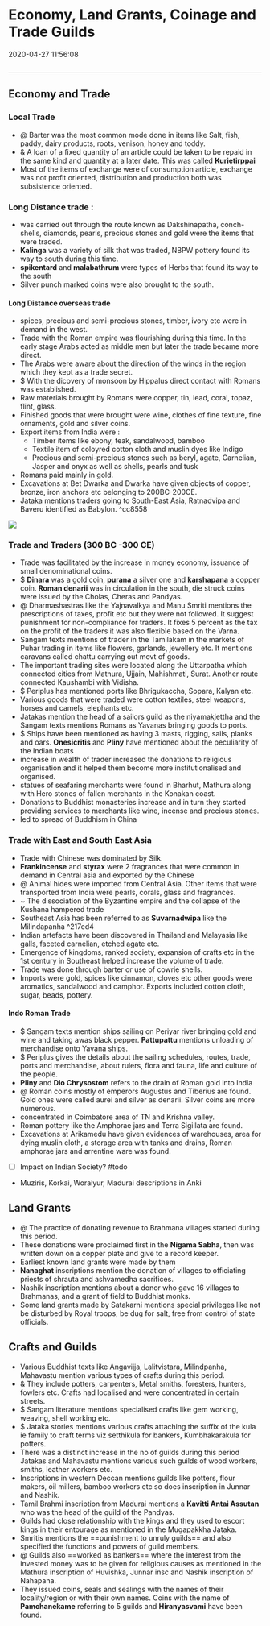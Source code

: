 # Economy, Land Grants, Coinage and Trade Guilds
2020-04-27 11:56:08
            
```toc
```
---


## Economy and Trade

### Local Trade 
- @  Barter was the most common mode done in items like Salt, fish, paddy, dairy products, roots, venison, honey and toddy.
- & A loan of a fixed quantity of an article could be taken to be repaid in the same kind and quantity at a later date. This was called **Kurietirppai**
-   Most of the items of exchange were of consumption article, exchange was not profit oriented, distribution and production both was subsistence oriented.


### Long Distance trade :
-   was carried out through the route known as Dakshinapatha, conch-shells, diamonds, pearls, precious stones and gold were the items that were traded. 
- **Kalinga** was a variety of silk that was traded, NBPW pottery found its way to south during this time.
-   **spikentard** and **malabathrum** were types of Herbs that found its way to the south
-   Silver punch marked coins were also brought to the south.


#### Long Distance overseas trade
-   spices, precious and semi-precious stones, timber, ivory etc were in demand in the west.
-   Trade with the Roman empire was flourishing during this time. In the early stage Arabs acted as middle men but later the trade became more direct.
-   The Arabs were aware about the direction of the winds in the region which they kept as a trade secret.
- $  With the dicovery of monsoon by Hippalus direct contact with Romans was established.
-   Raw materials brought by Romans were copper, tin, lead, coral, topaz, flint, glass.
-   Finished goods that were brought were wine, clothes of fine texture, fine ornaments, gold and silver coins.
-   Export items from India were :
    -   Timber items like ebony, teak, sandalwood, bamboo
    -   Textile item of coloyred cotton cloth and muslin dyes like Indigo
    -   Precious and semi-precious stones such as beryl, agate, Carnelian, Jasper and onyx as well as shells, pearls and tusk
-   Romans paid mainly in gold.
-   Excavations at Bet Dwarka and Dwarka have given objects of copper, bronze, iron anchors etc belonging to 200BC-200CE.
-   Jataka mentions traders going to South-East Asia, Ratnadvipa and Baveru identified as Babylon. ^cc8558
 
![](Economy,-Land-Grants,-Coinage--image1-23435156.png)
 

### Trade and Traders (300 BC -300 CE) 
-   Trade was facilitated by the increase in money economy, issuance of small denominational coins.
- $  **Dinara** was a gold coin, **purana** a silver one and **karshapana** a copper coin. **Roman denarii** was in circulation in the south, die struck coins were issued by the Cholas, Cheras and Pandyas.
- @   Dharmashastras like the Yajnavalkya and Manu Smriti mentions the prescriptions of taxes, profit etc but they were not followed. It suggest punishment for non-compliance for traders. It fixes 5 percent as the tax on the profit of the traders it was also flexible based on the Varna.
-   Sangam texts mentions of trader in the Tamilakam in the markets of Puhar trading in items like flowers, garlands, jewellery etc. It mentions caravans called chattu carrying out movt of goods.
-   The important trading sites were located along the Uttarpatha which connected cities from Mathura, Ujjain, Mahishmati, Surat. Another route connected Kaushambi with Vidisha.
- $   Periplus has mentioned ports like Bhrigukaccha, Sopara, Kalyan etc.
-   Various goods that were traded were cotton textiles, steel weapons, horses and camels, elephants etc.
-   Jatakas mention the head of a sailors guild as the niyamakjettha and the Sangam texts mentions Romans as Yavanas bringing goods to ports.
- $  Ships have been mentioned as having 3 masts, rigging, sails, planks and oars. **Onesicritis** and **Pliny** have mentioned about the peculiarity of the Indian boats
-   increase in wealth of trader increased the donations to religious organisation and it helped them become more institutionalised and organised.
-   statues of seafaring merchants were found in Bharhut, Mathura along with Hero stones of fallen merchants in the Konakan coast.
-   Donations to Buddhist monasteries increase and in turn they started providing services to merchants like wine, incense and precious stones.
-   led to spread of Buddhism in China
 
### Trade with East and South East Asia
-   Trade with Chinese was dominated by Silk.
-   **Frankincense** and **styrax** were 2 fragrances that were common in demand in Central asia and exported by the Chinese
- @   Animal hides were imported from Central Asia. Other items that were transported from India were pearls, corals, glass and fragrances.
- ~ The dissociation of the Byzantine empire and the collapse of the Kushana hampered trade
-   Southeast Asia has been referred to as **Suvarnadwipa** like the Milindapanha ^217ed4
-   Indian artefacts have been discovered in Thailand and Malayasia like galls, faceted carnelian, etched agate etc.
-   Emergence of kingdoms, ranked society, expansion of crafts etc in the 1st century in Southeast helped increase the volume of trade.
-   Trade was done through barter or use of cowrie shells.
-   Imports were gold, spices like cinnamon, cloves etc other goods were aromatics, sandalwood and camphor. Exports included cotton cloth, sugar, beads, pottery.
 
#### Indo Roman Trade
- $   Sangam texts mention ships sailing on Periyar river bringing gold and wine and taking awas black pepper. **Pattupattu** mentions unloading of merchandise onto Yavana ships.
- $ Periplus gives the details about the sailing schedules, routes, trade, ports and merchandise, about rulers, flora and fauna, life and culture of the people.
-   **Pliny** and **Dio Chrysostom** refers to the drain of Roman gold into India
- @  Roman coins mostly of emperors Augustus and Tiberius are found. Gold ones were called aurei and silver as denarii. Silver coins are more numerous.
-   concentrated in Coimbatore area of TN and Krishna valley.
-   Roman pottery like the Amphorae jars and Terra Sigillata are found.
-   Excavations at Arikamedu have given evidences of warehouses, area for dying muslin cloth, a storage area with tanks and drains, Roman amphorae jars and arrentine ware was found.
- [ ]   Impact on Indian Society? #todo
-   Muziris, Korkai, Woraiyur, Madurai descriptions in Anki
 
## Land Grants
- @  The practice of donating revenue to Brahmana villages started during this period.
-   These donations were proclaimed first in the **Nigama Sabha**, then was written down on a copper plate and give to a record keeper.
-   Earliest known land grants were made by them
-   **Nanaghat** inscriptions mention the donation of villages to officiating priests of shrauta and ashvamedha sacrifices.
-   Nashik inscription mentions about a donor who gave 16 villages to Brahmanas, and a grant of field to Buddhist monks.
-   Some land grants made by Satakarni mentions special privileges like not be disturbed by Royal troops, be dug for salt, free from control of state officials.
 
## Crafts and Guilds
-   Various Buddhist texts like Angavijja, Lalitvistara, Milindpanha, Mahavastu mention various types of crafts during this period.
- &  They include potters, carpenters, Metal smiths, foresters, hunters, fowlers etc. Crafts had localised and were concentrated in certain streets.
- $  Sangam literature mentions specialised crafts like gem working, weaving, shell working etc.
- $ Jataka stories mentions various crafts attaching the suffix of the kula ie family to craft terms viz setthikula for bankers, Kumbhakarakula for potters.
-   There was a distinct increase in the no of guilds during this period Jatakas and Mahavastu mentions various such guilds of wood workers, smiths, leather workers etc.
-   Inscriptions in western Deccan mentions guilds like potters, flour makers, oil millers, bamboo workers etc so does inscription in Junnar and Nashik.
-   Tamil Brahmi inscription from Madurai mentions a **Kavitti Antai Assutan** who was the head of the guild of the Pandyas.
-   Guilds had close relationship with the kings and they used to escort kings in their entourage as mentioned in the Mugapakkha Jataka.
-   Smritis mentions the ==punishment to unruly guilds== and also specified the functions and powers of guild members.
- @  Guilds also ==worked as bankers== where the interest from the invested money was to be given for religious causes as mentioned in the Mathura inscription of Huvishka, Junnar insc and Nashik inscription of Nahapana.
-   They issued coins, seals and sealings with the names of their locality/region or with their own names. Coins with the name of **Pamchanekame** referring to 5 guilds and **Hiranyasvami** have been found.
 







